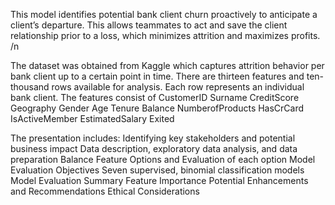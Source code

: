 This model identifies potential bank client churn proactively to anticipate a client’s departure. 
This allows teammates to act and save the client relationship prior to a loss, which minimizes attrition and maximizes profits. /n

The dataset was obtained from Kaggle which captures attrition behavior per bank client up to a certain point in time. 
There are thirteen features and ten-thousand rows available for analysis. 
Each row represents an individual bank client.
The features consist of 
CustomerID
Surname
CreditScore
Geography
Gender
Age
Tenure
Balance
NumberofProducts
HasCrCard
IsActiveMember
EstimatedSalary
Exited

The presentation includes:
Identifying key stakeholders and potential business impact
Data description, exploratory data analysis, and data preparation
Balance Feature Options and Evaluation of each option
Model Evaluation Objectives
Seven supervised, binomial classification models
Model Evaluation Summary
Feature Importance
Potential Enhancements and Recommendations
Ethical Considerations


